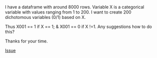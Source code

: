 I have a dataframe with around 8000 rows. Variable X is a categorical variable with values ranging from 1 to 200. I want to create 200 dichotomous variables (0/1) based on X. 

Thus X001 == 1 if X == 1; & X001 == 0 if X !=1. Any suggestions how to do this? 

Thanks for your time. 

[Issue](https://github.com/noamross/zero-dependency-problems/issues/12)